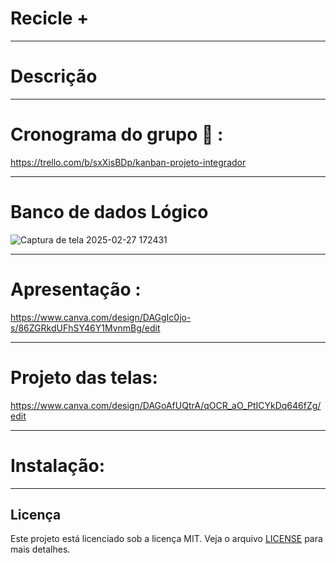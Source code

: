 # Recicle +
---
# Descrição


---

# Cronograma do grupo 📆 :
https://trello.com/b/sxXisBDp/kanban-projeto-integrador

---

# Banco de dados Lógico 
![Captura de tela 2025-02-27 172431](https://github.com/user-attachments/assets/fb372ab8-3176-4297-991b-440373013445)

---

# Apresentação : 

https://www.canva.com/design/DAGgIc0jo-s/86ZGRkdUFhSY46Y1MvnmBg/edit

---


# Projeto das telas: 

https://www.canva.com/design/DAGoAfUQtrA/qOCR_aO_PtICYkDq646fZg/edit

---

# Instalação:

---

## Licença

Este projeto está licenciado sob a licença MIT. Veja o arquivo [LICENSE](LICENSE) para mais detalhes.
